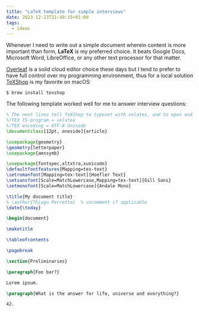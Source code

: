 ```yaml
---
title: "LaTeX template for simple interviews"
date: 2023-12-23T21:49:15+01:00
tags:
  - ideas
---
```


Whenever I need to write out a simple document wherein content is more important than form, **LaTeX** is my preferred choice. It beats Google Docs, Microsoft Word, LibreOffice, or any other text processor for that matter.

<!--more-->

[Overleaf](https://www.overleaf.com/) is a solid cloud editor choice these days but I tend to prefer to have full control over my programming environment, thus for a local solution [TeXShop](https://pages.uoregon.edu/koch/texshop/) is my favorite on macOS:

```shell
$ brew install texshop
```

The following template worked well for me to answer interview questions:

```latex
% The next lines tell TeXShop to typeset with xelatex, and to open and save the source with Unicode encoding.
%!TEX TS-program = xelatex
%!TEX encoding = UTF-8 Unicode
\documentclass[12pt, oneside]{article}

\usepackage{geometry}
\geometry{letterpaper}
\usepackage{amssymb}

\usepackage{fontspec,xltxtra,xunicode}
\defaultfontfeatures{Mapping=tex-text}
\setromanfont[Mapping=tex-text]{Hoefler Text}
\setsansfont[Scale=MatchLowercase,Mapping=tex-text]{Gill Sans}
\setmonofont[Scale=MatchLowercase]{Andale Mono}

\title{My document title}
% \author{Thiago Perrotta}  % uncomment if applicable
\date{\today}

\begin{document}

\maketitle

\tableofcontents

\pagebreak

\section{Preliminaries}

\paragraph{Foo bar?}

Lorem ipsum.

\paragraph{What is the answer for life, universe and everything?}

42.
```
